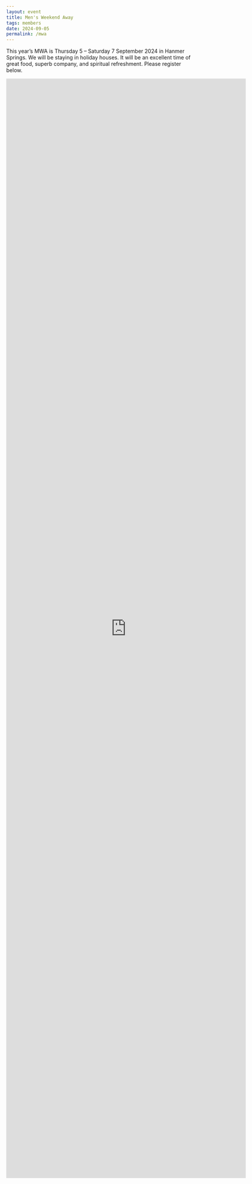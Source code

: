 ```yaml
---
layout: event
title: Men's Weekend Away
tags: members
date: 2024-09-05
permalink: /mwa
---
```


This year’s MWA is Thursday 5 – Saturday 7 September 2024 in Hanmer Springs. We will be staying in holiday houses. It will be an excellent time of great food, superb company, and spiritual refreshment. Please register below.

<!--excerpt end-->

<iframe src="https://docs.google.com/forms/d/e/1FAIpQLSfi9CXNn17t4Kxb_KRsekygW8BsHiPM40Bn10JCkRlm8x4lPw/viewform?embedded=true" width="640" height="2933" frameborder="0" marginheight="0" marginwidth="0">Loading…</iframe>
